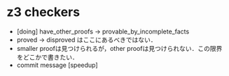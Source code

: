 # z3 checkers
* [doing] have_other_proofs -> provable_by_incomplete_facts
* proved -> disproved はここにあるべきではない．
* smaller proofは見つけられるが，other proofは見つけられない．この限界をどこかで書きたい．
* commit message [speedup]
